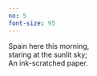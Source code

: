 ```yaml
---
no: 5
font-size: 95
---
```


Spain here this morning,  
staring at the sunlit sky;  
An ink-scratched paper. 
